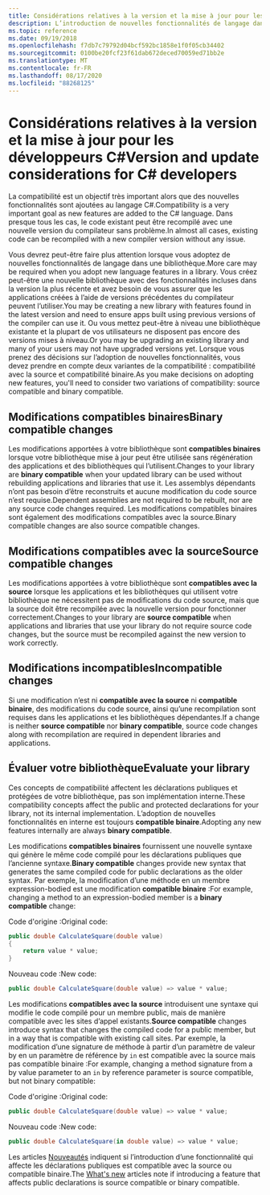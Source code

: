 ```yaml
---
title: Considérations relatives à la version et la mise à jour pour les développeurs C#
description: L’introduction de nouvelles fonctionnalités de langage dans votre bibliothèque peut affecter le code qui l’utilise.
ms.topic: reference
ms.date: 09/19/2018
ms.openlocfilehash: f7db7c79792d04bcf592bc1858e1f0f05cb34402
ms.sourcegitcommit: 0100be20fcf23f61dab672deced70059ed71bb2e
ms.translationtype: MT
ms.contentlocale: fr-FR
ms.lasthandoff: 08/17/2020
ms.locfileid: "88268125"
---
```

# <a name="version-and-update-considerations-for-c-developers"></a><span data-ttu-id="bf3ed-103">Considérations relatives à la version et la mise à jour pour les développeurs C#</span><span class="sxs-lookup"><span data-stu-id="bf3ed-103">Version and update considerations for C# developers</span></span>

<span data-ttu-id="bf3ed-104">La compatibilité est un objectif très important alors que des nouvelles fonctionnalités sont ajoutées au langage C#.</span><span class="sxs-lookup"><span data-stu-id="bf3ed-104">Compatibility is a very important goal as new features are added to the C# language.</span></span> <span data-ttu-id="bf3ed-105">Dans presque tous les cas, le code existant peut être recompilé avec une nouvelle version du compilateur sans problème.</span><span class="sxs-lookup"><span data-stu-id="bf3ed-105">In almost all cases, existing code can be recompiled with a new compiler version without any issue.</span></span>

<span data-ttu-id="bf3ed-106">Vous devrez peut-être faire plus attention lorsque vous adoptez de nouvelles fonctionnalités de langage dans une bibliothèque.</span><span class="sxs-lookup"><span data-stu-id="bf3ed-106">More care may be required when you adopt new language features in a library.</span></span> <span data-ttu-id="bf3ed-107">Vous créez peut-être une nouvelle bibliothèque avec des fonctionnalités incluses dans la version la plus récente et avez besoin de vous assurer que les applications créées à l’aide de versions précédentes du compilateur peuvent l’utiliser.</span><span class="sxs-lookup"><span data-stu-id="bf3ed-107">You may be creating a new library with features found in the latest version and need to ensure apps built using previous versions of the compiler can use it.</span></span> <span data-ttu-id="bf3ed-108">Ou vous mettez peut-être à niveau une bibliothèque existante et la plupart de vos utilisateurs ne disposent pas encore des versions mises à niveau.</span><span class="sxs-lookup"><span data-stu-id="bf3ed-108">Or you may be upgrading an existing library and many of your users may not have upgraded versions yet.</span></span> <span data-ttu-id="bf3ed-109">Lorsque vous prenez des décisions sur l’adoption de nouvelles fonctionnalités, vous devez prendre en compte deux variantes de la compatibilité : compatibilité avec la source et compatibilité binaire.</span><span class="sxs-lookup"><span data-stu-id="bf3ed-109">As you make decisions on adopting new features, you'll need to consider two variations of compatibility: source compatible and binary compatible.</span></span>

## <a name="binary-compatible-changes"></a><span data-ttu-id="bf3ed-110">Modifications compatibles binaires</span><span class="sxs-lookup"><span data-stu-id="bf3ed-110">Binary compatible changes</span></span>

<span data-ttu-id="bf3ed-111">Les modifications apportées à votre bibliothèque sont **compatibles binaires** lorsque votre bibliothèque mise à jour peut être utilisée sans régénération des applications et des bibliothèques qui l’utilisent.</span><span class="sxs-lookup"><span data-stu-id="bf3ed-111">Changes to your library are **binary compatible** when your updated library can be used without rebuilding applications and libraries that use it.</span></span> <span data-ttu-id="bf3ed-112">Les assemblys dépendants n’ont pas besoin d’être reconstruits et aucune modification du code source n’est requise.</span><span class="sxs-lookup"><span data-stu-id="bf3ed-112">Dependent assemblies are not required to be rebuilt, nor are any source code changes required.</span></span> <span data-ttu-id="bf3ed-113">Les modifications compatibles binaires sont également des modifications compatibles avec la source.</span><span class="sxs-lookup"><span data-stu-id="bf3ed-113">Binary compatible changes are also source compatible changes.</span></span>

## <a name="source-compatible-changes"></a><span data-ttu-id="bf3ed-114">Modifications compatibles avec la source</span><span class="sxs-lookup"><span data-stu-id="bf3ed-114">Source compatible changes</span></span>

<span data-ttu-id="bf3ed-115">Les modifications apportées à votre bibliothèque sont **compatibles avec la source** lorsque les applications et les bibliothèques qui utilisent votre bibliothèque ne nécessitent pas de modifications du code source, mais que la source doit être recompilée avec la nouvelle version pour fonctionner correctement.</span><span class="sxs-lookup"><span data-stu-id="bf3ed-115">Changes to your library are **source compatible** when applications and libraries that use your library do not require source code changes, but the source must be recompiled against the new version to work correctly.</span></span>

## <a name="incompatible-changes"></a><span data-ttu-id="bf3ed-116">Modifications incompatibles</span><span class="sxs-lookup"><span data-stu-id="bf3ed-116">Incompatible changes</span></span>

<span data-ttu-id="bf3ed-117">Si une modification n’est ni **compatible avec la source** ni **compatible binaire**, des modifications du code source, ainsi qu’une recompilation sont requises dans les applications et les bibliothèques dépendantes.</span><span class="sxs-lookup"><span data-stu-id="bf3ed-117">If a change is neither **source compatible** nor **binary compatible**, source code changes along with recompilation are required in dependent libraries and applications.</span></span>

## <a name="evaluate-your-library"></a><span data-ttu-id="bf3ed-118">Évaluer votre bibliothèque</span><span class="sxs-lookup"><span data-stu-id="bf3ed-118">Evaluate your library</span></span>

<span data-ttu-id="bf3ed-119">Ces concepts de compatibilité affectent les déclarations publiques et protégées de votre bibliothèque, pas son implémentation interne.</span><span class="sxs-lookup"><span data-stu-id="bf3ed-119">These compatibility concepts affect the public and protected declarations for your library, not its internal implementation.</span></span> <span data-ttu-id="bf3ed-120">L’adoption de nouvelles fonctionnalités en interne est toujours **compatible binaire**.</span><span class="sxs-lookup"><span data-stu-id="bf3ed-120">Adopting any new features internally are always **binary compatible**.</span></span>  

<span data-ttu-id="bf3ed-121">Les modifications **compatibles binaires** fournissent une nouvelle syntaxe qui génère le même code compilé pour les déclarations publiques que l’ancienne syntaxe.</span><span class="sxs-lookup"><span data-stu-id="bf3ed-121">**Binary compatible** changes provide new syntax that generates the same compiled code for public declarations as the older syntax.</span></span> <span data-ttu-id="bf3ed-122">Par exemple, la modification d’une méthode en un membre expression-bodied est une modification **compatible binaire** :</span><span class="sxs-lookup"><span data-stu-id="bf3ed-122">For example, changing a method to an expression-bodied member is a **binary compatible** change:</span></span>

<span data-ttu-id="bf3ed-123">Code d'origine :</span><span class="sxs-lookup"><span data-stu-id="bf3ed-123">Original code:</span></span>

```csharp
public double CalculateSquare(double value)
{
    return value * value;
}
```

<span data-ttu-id="bf3ed-124">Nouveau code :</span><span class="sxs-lookup"><span data-stu-id="bf3ed-124">New code:</span></span>

```csharp
public double CalculateSquare(double value) => value * value;
```

<span data-ttu-id="bf3ed-125">Les modifications **compatibles avec la source** introduisent une syntaxe qui modifie le code compilé pour un membre public, mais de manière compatible avec les sites d’appel existants.</span><span class="sxs-lookup"><span data-stu-id="bf3ed-125">**Source compatible** changes introduce syntax that changes the compiled code for a public member, but in a way that is compatible with existing call sites.</span></span> <span data-ttu-id="bf3ed-126">Par exemple, la modification d’une signature de méthode à partir d’un paramètre de valeur by en un paramètre de référence by `in` est compatible avec la source mais pas compatible binaire :</span><span class="sxs-lookup"><span data-stu-id="bf3ed-126">For example, changing a method signature from a by value parameter to an `in` by reference parameter is source compatible, but not binary compatible:</span></span>

<span data-ttu-id="bf3ed-127">Code d'origine :</span><span class="sxs-lookup"><span data-stu-id="bf3ed-127">Original code:</span></span>

```csharp
public double CalculateSquare(double value) => value * value;
```

<span data-ttu-id="bf3ed-128">Nouveau code :</span><span class="sxs-lookup"><span data-stu-id="bf3ed-128">New code:</span></span>

```csharp
public double CalculateSquare(in double value) => value * value;
```

<span data-ttu-id="bf3ed-129">Les articles [Nouveautés](index.md) indiquent si l’introduction d’une fonctionnalité qui affecte les déclarations publiques est compatible avec la source ou compatible binaire.</span><span class="sxs-lookup"><span data-stu-id="bf3ed-129">The [What's new](index.md) articles note if introducing a feature that affects public declarations is source compatible or binary compatible.</span></span>
